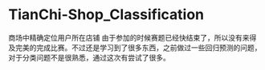 # TianChi-Shop_Classification
商场中精确定位用户所在店铺
由于参加的时候赛题已经快结束了，所以没有来得及完美的完成比赛。不过还是学习到了很多东西，之前做过一些回归预测的问题，
对于分类问题不是很熟悉，通过这次有尝试了很多。
